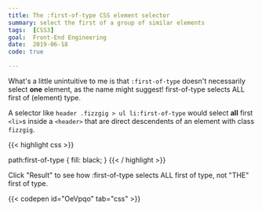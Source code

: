 ```yaml
---
title: The :first-of-type CSS element selector
summary: select the first of a group of similar elements
tags:  [CSS3]
goal:  Front-End Engineering
date:  2019-06-18
code: true

---
```


What's a little unintuitive to me is that `:first-of-type` doesn't necessarily
select **one** element, as the name might suggest! first-of-type selects ALL first of (element) type.

A selector like `header .fizzgig > ul li:first-of-type` would select
**all** first `<li>`s inside a `<header>` that are direct descendents of
  an element with class `fizzgig`.

{{< highlight css >}}

path:first-of-type {
  fill: black;
}
{{< / highlight >}}

Click "Result" to see how :first-of-type selects ALL first of type, not "THE" first of type.

{{< codepen id="OeVpqo" tab="css" >}}
